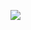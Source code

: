 <a href="https://opgc.me/#/users/JaeWonLee3003" rel="nofollow"><img width="width size%" height="height size%" src="https://camo.githubusercontent.com/7e608f306251bc1ca9f594e60a72ae4603a0309f62824074cc6cee0db532a78b/68747470733a2f2f6170692e6f7067632e6d652f676974687562732f75736572732f646877697777782f7461672f3f7468656d653d6261736963" data-canonical-src="https://api.opgc.me/githubs/users/JaeWonLee3003/tag/?theme=basic" style="max-width: 100%;"></a>

